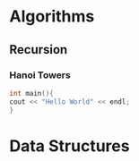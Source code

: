 # Algorithms
## Recursion
### Hanoi Towers

```c++
int main(){
cout << "Hello World" << endl;
}
```

# Data Structures
